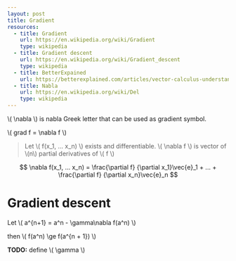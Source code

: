 ```yaml
---
layout: post
title: Gradient
resources:
  - title: Gradient
    url: https://en.wikipedia.org/wiki/Gradient
    type: wikipedia
  - title: Gradient descent
    url: https://en.wikipedia.org/wiki/Gradient_descent
    type: wikipedia
  - title: BetterExpained
    url: https://betterexplained.com/articles/vector-calculus-understanding-the-gradient/
  - title: Nabla
    url: https://en.wikipedia.org/wiki/Del
    type: wikipedia
---
```


\\( \nabla \\) is nabla Greek letter that can be used as gradient symbol.

\\( grad f = \nabla f \\)

> Let \\( f(x_1, ... x_n) \\) exists and differentiable. \\( \nabla f \\) is vector of \\(n\\) partial derivatives of \\( f \\)

$$
  \nabla f(x_1, ... x_n) = \frac{\partial f} {\partial x_1}\vec{e}_1 + ... + \frac{\partial f} {\partial x_n}\vec{e}_n
$$

# Gradient descent

Let \\( a^{n+1} = a^n - \gamma\nabla f(a^n) \\)

then \\( f(a^n) \ge f(a^{n + 1}) \\)

**TODO:** define \\( \gamma \\)
